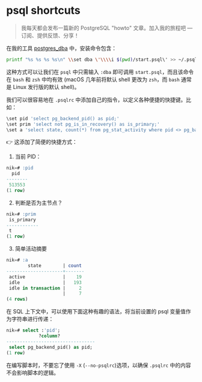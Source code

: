 # psql shortcuts

>我每天都会发布一篇新的 PostgreSQL "howto" 文章。加入我的旅程吧 — 订阅、提供反馈、分享！

在我的工具 [postgres_dba](https://github.com/NikolayS/postgres_dba/) 中，安装命令包含：

```bash
printf "%s %s %s %s\n" \\set dba \'\\\\i $(pwd)/start.psql\' >> ~/.psqlrc
```

这种方式可以让我们在 `psql` 中只需输入 `:dba` 即可调用 `start.psql`，而且该命令在 `bash` 和 `zsh` 中均有效 (macOS 几年前将默认 shell 更改为 `zsh`，而 `bash` 通常是 Linux 发行版的默认 shell)。

我们可以很容易地在 `.psqlrc` 中添加自己的指令，以定义各种便捷的快捷键。比如：

```bash
\set pid 'select pg_backend_pid() as pid;'
\set prim 'select not pg_is_in_recovery() as is_primary;'
\set a 'select state, count(*) from pg_stat_activity where pid <> pg_backend_pid() group by 1 order by 1;'
```

👉 这添加了简便的快捷方式：

1. 当前 PID：

```sql
nik=# :pid
  pid
--------
 513553
(1 row)
```

2. 判断是否为主节点？

```sql
nik=# :prim
 is_primary
------------
 t
(1 row)
```

3. 简单活动摘要

```sql
nik=# :a
        state        | count
---------------------+-------
 active              |    19
 idle                |   193
 idle in transaction |     2
                     |     7
(4 rows)
```

在 SQL 上下文中，可以使用下面这种有趣的语法，将当前设置的 psql 变量值作为字符串进行传递：

```sql
nik=# select :'pid';
            ?column?
---------------------------------
 select pg_backend_pid() as pid;
(1 row)
```

在编写脚本时，不要忘了使用 `-X` (`--no-psqlrc`)选项，以确保 `.psqlrc` 中的内容不会影响脚本的逻辑。

